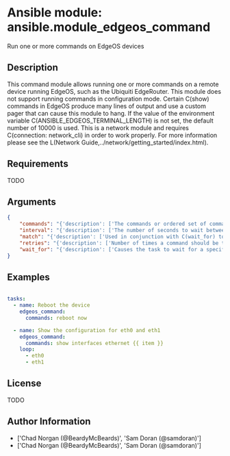 # Ansible module: ansible.module_edgeos_command


Run one or more commands on EdgeOS devices

## Description

This command module allows running one or more commands on a remote device running EdgeOS, such as the Ubiquiti EdgeRouter.
This module does not support running commands in configuration mode.
Certain C(show) commands in EdgeOS produce many lines of output and use a custom pager that can cause this module to hang.  If the value of the environment variable C(ANSIBLE_EDGEOS_TERMINAL_LENGTH) is not set, the default number of 10000 is used.
This is a network module and requires C(connection: network_cli) in order to work properly.
For more information please see the L(Network Guide,../network/getting_started/index.html).

## Requirements

TODO

## Arguments

``` json
{
    "commands": "{'description': ['The commands or ordered set of commands that should be run against the remote device. The output of the command is returned to the playbook. If the C(wait_for) argument is provided, the module is not returned until the condition is met or the number of retries is exceeded.'], 'required': True}",
    "interval": "{'description': ['The number of seconds to wait between C(retries) of the command.'], 'required': False, 'default': 1}",
    "match": "{'description': ['Used in conjunction with C(wait_for) to create match policy. If set to C(all), then all conditions in C(wait_for) must be met. If set to C(any), then only one condition must match.'], 'required': False, 'default': 'all', 'choices': ['any', 'all']}",
    "retries": "{'description': ['Number of times a command should be tried before it is considered failed. The command is run on the target device and evaluated against the C(wait_for) conditionals.'], 'required': False, 'default': 10}",
    "wait_for": "{'description': ['Causes the task to wait for a specific condition to be met before moving forward. If the condition is not met before the specified number of retries is exceeded, the task will fail.'], 'required': False}",
}
```

## Examples


``` yaml

tasks:
  - name: Reboot the device
    edgeos_command:
      commands: reboot now

  - name: Show the configuration for eth0 and eth1
    edgeos_command:
      commands: show interfaces ethernet {{ item }}
    loop:
      - eth0
      - eth1

```

## License

TODO

## Author Information
  - ['Chad Norgan (@BeardyMcBeards)', 'Sam Doran (@samdoran)']
  - ['Chad Norgan (@BeardyMcBeards)', 'Sam Doran (@samdoran)']
